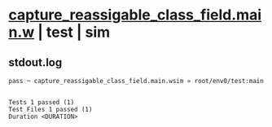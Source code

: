 # [capture_reassigable_class_field.main.w](../../../../../examples/tests/valid/capture_reassigable_class_field.main.w) | test | sim

## stdout.log
```log
pass ─ capture_reassigable_class_field.main.wsim » root/env0/test:main
 
 
Tests 1 passed (1)
Test Files 1 passed (1)
Duration <DURATION>
```

